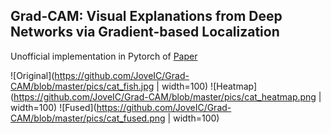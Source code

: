 ## Grad-CAM: Visual Explanations from Deep Networks via Gradient-based Localization  

Unofficial implementation in Pytorch of <a href="https://arxiv.org/abs/1610.02391">Paper</a> 

![Original](https://github.com/JoveIC/Grad-CAM/blob/master/pics/cat_fish.jpg | width=100) ![Heatmap](https://github.com/JoveIC/Grad-CAM/blob/master/pics/cat_heatmap.png | width=100) ![Fused](https://github.com/JoveIC/Grad-CAM/blob/master/pics/cat_fused.png | width=100)
